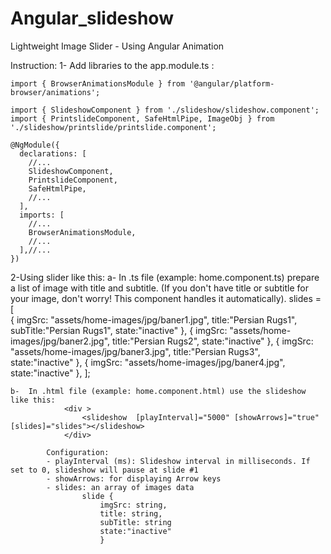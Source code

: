 # Angular_slideshow
Lightweight Image Slider - Using Angular Animation

Instruction:
1- Add libraries to the app.module.ts :
	
	import { BrowserAnimationsModule } from '@angular/platform-browser/animations';
	
	import { SlideshowComponent } from './slideshow/slideshow.component';
	import { PrintslideComponent, SafeHtmlPipe, ImageObj } from './slideshow/printslide/printslide.component';
	
	@NgModule({
	  declarations: [
		//...
		SlideshowComponent,
		PrintslideComponent,
		SafeHtmlPipe,
		//...
	  ],
	  imports: [
		//...
		BrowserAnimationsModule,
		//...
	  ],//...
	})
	
2-Using slider like this:
	a-	In .ts file (example: home.component.ts) prepare a list of image with title and subtitle. (If you don't have title or subtitle for your image, don't worry! This component handles it automatically).
				slides = [   
					{
					  imgSrc: "assets/home-images/jpg/baner1.jpg",
					  title:"Persian Rugs1",
					  subTitle:"Persian Rugs1",
					  state:"inactive"
					},
					{
					  imgSrc: "assets/home-images/jpg/baner2.jpg",
					  title:"Persian Rugs2",
					  state:"inactive"
					},
					{
					  imgSrc: "assets/home-images/jpg/baner3.jpg",
					  title:"Persian Rugs3",
					  state:"inactive"
					},
					{
					  imgSrc: "assets/home-images/jpg/baner4.jpg",
					  state:"inactive"
					},
				  ];

	b-	In .html file (example: home.component.html) use the slideshow like this:
				<div >
					<slideshow  [playInterval]="5000" [showArrows]="true" [slides]="slides"></slideshow>
				</div>
				
			Configuration:
			- playInterval (ms): Slideshow interval in milliseconds. If set to 0, slideshow will pause at slide #1
			- showArrows: for displaying Arrow keys
			- slides: an array of images data
					slide {
						imgSrc: string,
						title: string,
						subTitle: string
						state:"inactive"
						}

	

